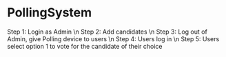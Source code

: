 # PollingSystem

Step 1: Login as Admin 
\n
Step 2: Add candidates
\n
Step 3: Log out of Admin, give Polling device to users
\n
Step 4: Users log in
\n
Step 5: Users select option 1 to vote for the candidate of their choice

